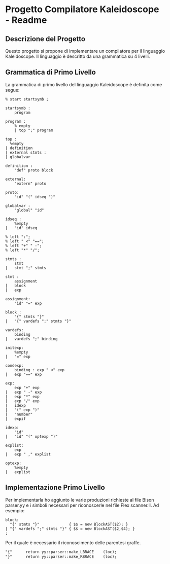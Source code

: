 # Progetto Compilatore Kaleidoscope - Readme

## Descrizione del Progetto

Questo progetto si propone di implementare un compilatore per il linguaggio Kaleidoscope. Il linguaggio è descritto da una grammatica su 4 livelli.

## Grammatica di Primo Livello

La grammatica di primo livello del linguaggio Kaleidoscope è definita come segue:

```grammatica livello 1
% start startsymb ;

startsymb :
    program

program :
    % empty
    | top ";" program

top : 
  %empty 
| definition
| external stmts :
| globalvar

definition :
    "def" proto block

external:
    "extern" proto

proto:
    "id" "(" idseq ")"

globalvar :
    "global" "id"

idseq :
    %empty
|   "id" idseq

% left ":";
% left " <" "==";
% left "+" " -";
% left "*" "/";

stmts :
    stmt
|   stmt ";" stmts

stmt :
    assignment
|   block
|   exp

assignment:
    "id" "=" exp

block : 
    "{" stmts "}"
|   "{" vardefs ";" stmts "}"

vardefs:
    binding
|   vardefs ";" binding

initexp:
    %empty
|   "=" exp

condexp:
    binding : exp " <" exp
|   exp "==" exp

exp:
    exp "+" exp 
|   exp " -" exp
|   exp "*" exp
|   exp "/" exp
|   idexp
|   "(" exp ")"
|   "number"
|   expif

idexp:
    "id"
|   "id" "(" optexp ")"

explist:
    exp
|   exp " ," explist

optexp:
    %empty
|   explist

```

## Implementazione Primo Livello

Per implementarla ho aggiunto le varie produzioni richieste al file Bison parser.yy e i simboli necessari per riconoscerle nel file Flex scanner.ll.
Ad esempio:

```bison
block:
  "{" stmts "}"             { $$ = new BlockAST($2); } 
| "{" vardefs ";" stmts "}" { $$ = new BlockAST($2,$4); }
;
```

Per il quale è necessario il riconoscimento delle parentesi graffe.

```flex
"{"      return yy::parser::make_LBRACE    (loc);
"}"      return yy::parser::make_RBRACE    (loc);
```
